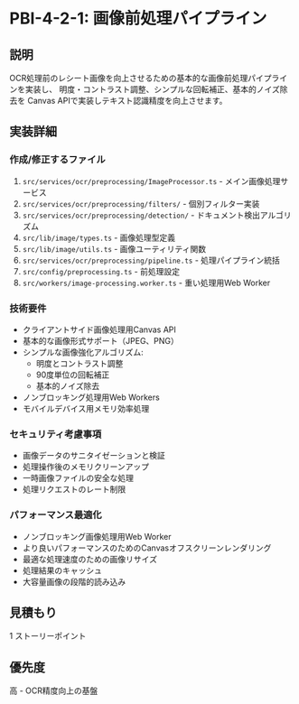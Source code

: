 # PBI-4-2-1: 画像前処理パイプライン

## 説明

OCR処理前のレシート画像を向上させるための基本的な画像前処理パイプラインを実装し、
明度・コントラスト調整、シンプルな回転補正、基本的ノイズ除去を
Canvas APIで実装しテキスト認識精度を向上させます。

## 実装詳細

### 作成/修正するファイル

1. `src/services/ocr/preprocessing/ImageProcessor.ts` - メイン画像処理サービス
2. `src/services/ocr/preprocessing/filters/` - 個別フィルター実装
3. `src/services/ocr/preprocessing/detection/` - ドキュメント検出アルゴリズム
4. `src/lib/image/types.ts` - 画像処理型定義
5. `src/lib/image/utils.ts` - 画像ユーティリティ関数
6. `src/services/ocr/preprocessing/pipeline.ts` - 処理パイプライン統括
7. `src/config/preprocessing.ts` - 前処理設定
8. `src/workers/image-processing.worker.ts` - 重い処理用Web Worker

### 技術要件

- クライアントサイド画像処理用Canvas API
- 基本的な画像形式サポート（JPEG、PNG）
- シンプルな画像強化アルゴリズム:
  - 明度とコントラスト調整
  - 90度単位の回転補正
  - 基本的ノイズ除去
- ノンブロッキング処理用Web Workers
- モバイルデバイス用メモリ効率処理

### セキュリティ考慮事項

- 画像データのサニタイゼーションと検証
- 処理操作後のメモリクリーンアップ
- 一時画像ファイルの安全な処理
- 処理リクエストのレート制限

### パフォーマンス最適化

- ノンブロッキング画像処理用Web Worker
- より良いパフォーマンスのためのCanvasオフスクリーンレンダリング
- 最適な処理速度のための画像リサイズ
- 処理結果のキャッシュ
- 大容量画像の段階的読み込み

## 見積もり

1 ストーリーポイント

## 優先度

高 - OCR精度向上の基盤
